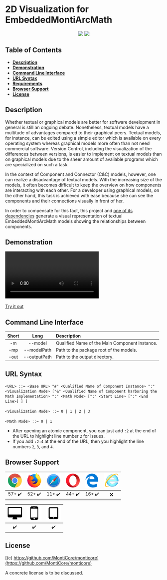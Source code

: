 <!-- (c) https://github.com/MontiCore/monticore -->
# 2D Visualization for EmbeddedMontiArcMath

<p align="center">
    <a>
        <img src="https://img.shields.io/badge/Version-0.1.1-blue.svg?longCache=true&style=flat-square"/>
    </a>
    <a href="https://rwth-aachen.sciebo.de/s/igDWzLpdO5zYHBj/download?path=%2Fshared%2F18.10.02.visualization-emam&files=visualization-emam.zip">
        <img src="https://img.shields.io/badge/Download-18.10.02-blue.svg?longCache=true&style=flat-square"/>
    </a>
</p>

## Table of Contents
* [**Description**](#description)
* [**Demonstration**](#demonstration)
* [**Command Line Interface**](#command-line-interface)
* [**URL Syntax**](#url-syntax)
* [**Requirements**](doc/Requirements.md)
* [**Browser Support**](#browser-support)
* [**License**](#license)

## Description
Whether textual or graphical models are better for software development in general is still an
ongoing debate. Nonetheless, textual models have a multitude of advantages compared to their
graphical peers. Textual models, for instance, can be edited using a simple editor which is
available on every operating system whereas graphical models more often than not need
commercial software. Version Control, including the visualization of the differences between
versions, is easier to implement on textual models than on graphical models due to the sheer
amount of available programs which are specialized on such a task.

In the context of Component and Connector (C&C) models, however, one can realize a disadvantage
of textual models. With the increasing size of the models, it often becomes difficult to keep
the overview on how components are interacting with each other. For a developer using graphical
models, on the other hand, this task is achieved with ease because she can see the components
and their connections visually in front of her.

In order to compensate for this fact, this project and [one of its
dependencies](https://git.rwth-aachen.de/monticore/EmbeddedMontiArc/generators/visualisation)
generate a visual representation of textual EmbeddedMontiArcMath models showing the
relationships between components.

## Demonstration
![](doc/media/videos/VisualizationEMAM.mp4)

[Try it out](https://embeddedmontiarc.github.io/VisualizationEMAM/)

## Command Line Interface
| Short | Long         | Description                                     |
| :---: | :---:        | :---                                            |
| -m    | --model      | Qualified Name of the Main Component Instance.  |
| -mp   | --modelPath  | Path to the package root of the models.         |
| -out  | --outputPath | Path to the output directory.                   |

## URL Syntax
```
<URL> ::= <Base URL> "#" <Qualified Name of Component Instance> ":" <Visualization Mode> ["&" <Qualified Name of Component harboring the Math Implementation> ":" <Math Mode> [":" <Start Line> [":" <End Line>] ] ]

<Visualization Mode> ::= 0 | 1 | 2 | 3

<Math Mode> ::= 0 | 1
```

* After opening an atomic component, you can just add `:2` at the end of the URL to highlight line number `2` for issues.
* If you add `:2:4` at the end of the URL, then you highlight the line numbers `2`, `3`, and `4`.

## Browser Support
| ![Google Chrome](doc/media/images/chrome.png) | ![Mozilla Firefox](doc/media/images/firefox.png) | ![Safari](doc/media/images/safari.png) | ![Opera](doc/media/images/opera.png) | ![Microsoft Edge](doc/media/images/edge.png) | ![Internet Explorer](doc/media/images/ie.png) |
| :--------------------: | :--------------------: | :--------------------: | :--------------------: | :--------------------: | :---: |
| 57+ :heavy_check_mark: | 52+ :heavy_check_mark: | 11+ :heavy_check_mark: | 44+ :heavy_check_mark: | 16+ :heavy_check_mark: | :x:   |

| ![PC](doc/media/images/pc.png) | ![Smartphones](doc/media/images/smartphone.png) | ![Tablets](doc/media/images/tablet.png) |
| :----------------------: | :---------------------------------------: | :-------------------------------: |
| :heavy_check_mark:       | :heavy_check_mark:                        | :heavy_check_mark:                |


## License

[(c) https://github.com/MontiCore/monticore](https://github.com/MontiCore/monticore)


A concrete license is to be discussed.
